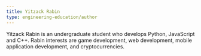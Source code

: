 ```yaml
---
title: Yitzack Rabin
type: engineering-education/author
---
```

Yitzack Rabin is an undergraduate student who develops Python, JavaScript and C++. Rabin interests are game development, web development, mobile application development, and cryptocurrencies. 